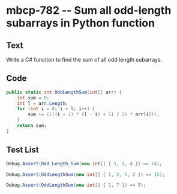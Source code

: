 # mbcp-782 -- Sum all odd-length subarrays in Python function

## Text

Write a C# function to find the sum of all odd length subarrays.

## Code

```csharp
public static int OddLengthSum(int[] arr) {
    int sum = 0;
    int l = arr.Length;
    for (int i = 0; i < l; i++) {
        sum += ((((i + 1) * (l - i) + 1) / 2) * arr[i]));
    }
    return sum;
}
```

## Test List

```csharp
Debug.Assert(Odd_Length_Sum(new int[] { 1, 2, 4 }) == 14);
```

```csharp
Debug.Assert(OddLengthSum(new int[] { 1, 2, 1, 2 }) == 15);
```

```csharp
Debug.Assert(OddLengthSum(new int[] { 1, 7 }) == 8);
```
